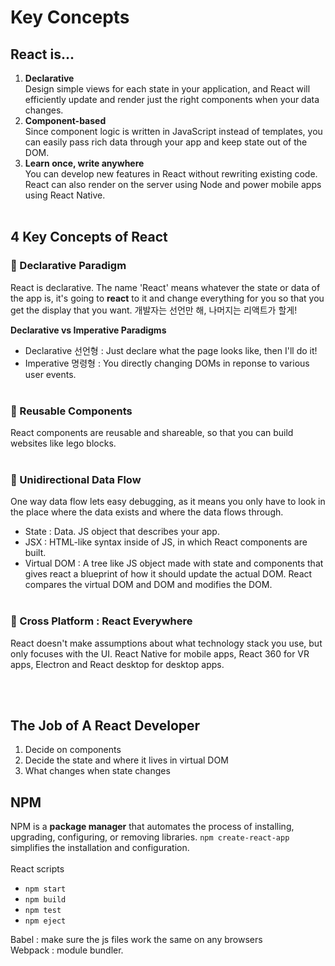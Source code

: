 # Key Concepts

## React is...
1. **Declarative**  
  Design simple views for each state in your application, and React will efficiently update and render just the right components when your data changes.
1. **Component-based**  
  Since component logic is written in JavaScript instead of templates, you can easily pass rich data through your app and keep state out of the DOM.
1. **Learn once, write anywhere**  
  You can develop new features in React without rewriting existing code. React can also render on the server using Node and power mobile apps using React Native.
<br/><br/>

## 4 Key Concepts of React
### 🔵 Declarative Paradigm
React is declarative. The name 'React' means whatever the state or data of the app is, it's going to **react** to it and change everything for you so that you get the display that you want. 개발자는 선언만 해, 나머지는 리액트가 할게!

**Declarative vs Imperative Paradigms**
* Declarative 선언형 : Just declare what the page looks like, then I'll do it!
* Imperative 명령형 : You directly changing DOMs in reponse to various user events.
<br/><br/>

### 🔵 Reusable Components
React components are reusable and shareable, so that you can build websites like lego blocks.
<br/><br/>

### 🔵 Unidirectional Data Flow
One way data flow lets easy debugging, as it means you only have to look in the place where the data exists and where the data flows through.
* State : Data. JS object that describes your app.
* JSX : HTML-like syntax inside of JS, in which React components are built.
* Virtual DOM : A tree like JS object made with state and components that gives react a blueprint of how it should update the actual DOM. React compares the virtual DOM and DOM and modifies the DOM.
<br/><br/>

### 🔵 Cross Platform : React Everywhere
React doesn't make assumptions about what technology stack you use, but only focuses with the UI. React Native for mobile apps, React 360 for VR apps, Electron and React desktop for desktop apps.

<br/><br/>

## The Job of A React Developer
1. Decide on components
2. Decide the state and where it lives in virtual DOM
3. What changes when state changes


## NPM
NPM is a **package manager** that automates the process of installing, upgrading, configuring, or removing libraries. `npm create-react-app` simplifies the installation and configuration.  
<br/>
React scripts
* `npm start`
* `npm build`
* `npm test`
* `npm eject`

Babel : make sure the js files work the same on any browsers  
Webpack : module bundler. 
 
